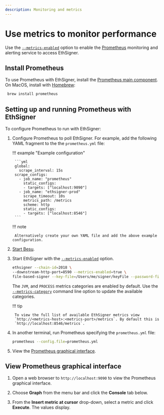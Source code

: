 ```yaml
---
description: Monitoring and metrics
---
```


# Use metrics to monitor performance

Use the [`--metrics-enabled`](../../Reference/CLI/CLI-Syntax.md#metrics-enabled) option to enable
the [Prometheus](https://prometheus.io/) monitoring and alerting service to access EthSigner.

## Install Prometheus

To use Prometheus with EthSigner, install the
[Prometheus main component](https://prometheus.io/download/). On MacOS, install with
[Homebrew](https://formulae.brew.sh/formula/prometheus):

```bash
 brew install prometheus
```

## Setting up and running Prometheus with EthSigner

To configure Prometheus to run with EthSigner:

1. Configure Prometheus to poll EthSigner. For example, add the following YAML fragment to the
   the `prometheus.yml` file:

    !!! example "Example configuration"

        ```yml
        global:
          scrape_interval: 15s
        scrape_configs:
          - job_name: "prometheus"
            static_configs:
            - targets: ["localhost:9090"]
          - job_name: "ethsigner-prod"
            scrape_timeout: 10s
            metrics_path: /metrics
            scheme: http
            static_configs:
            - targets: ["localhost:8546"]
        ```

    !!! note
    
        Alternatively create your own YAML file and add the above example configuration.

1. [Start Besu].

1. Start EthSigner with the
    [`--metrics-enabled`](../../Reference/CLI/CLI-Syntax.md#metrics-enabled) option.

    ```bash
    ethsigner --chain-id=2018 \
    --downstream-http-port=8590 --metrics-enabled=true \
    file-based-signer --key-file=/Users/me/signer/keyFile --password-file=/Users/me/signer/passwordFile
    ```

    The `JVM`, and `PROCESS` metrics categories are enabled by default.
    Use the [`--metrics-category`](../../Reference/CLI/CLI-Syntax.md#metrics-category)
    command line option to update the available categories.

    !!! tip
     
        To view the full list of available EthSigner metrics view
        `http://<metrics-host>:<metrics-port>/metrics`. By default this is
        `http://localhost:8546/metrics`.

1. In another terminal, run Prometheus specifying the `prometheus.yml` file:

    ```bash
    prometheus --config.file=prometheus.yml
    ```

1. View the [Prometheus graphical interface](#view-prometheus-graphical-interface).

## View Prometheus graphical interface

1. Open a web browser to `http://localhost:9090` to view the Prometheus graphical interface.

1. Choose **Graph** from the menu bar and click the **Console** tab below.

1. From the **Insert metric at cursor** drop-down, select a metric and click **Execute**. The
   values display.

[Start Besu]: https://besu.hyperledger.org/en/latest/HowTo/Get-Started/Starting-node/

